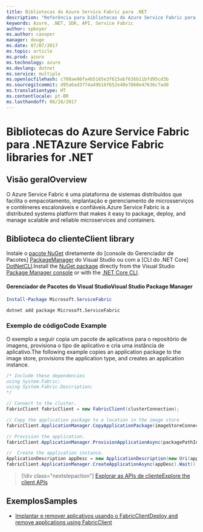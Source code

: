 ```yaml
---
title: Bibliotecas do Azure Service Fabric para .NET
description: "Referência para bibliotecas do Azure Service Fabric para .NET"
keywords: Azure, .NET, SDK, API, Service Fabric
author: spboyer
ms.author: casoper
manager: douge
ms.date: 07/07/2017
ms.topic: article
ms.prod: azure
ms.technology: azure
ms.devlang: dotnet
ms.service: multiple
ms.openlocfilehash: c708ae06fa4b5165e3f615abf636b11bfd95cd3b
ms.sourcegitcommit: d95a6ad3774a49b16f652e40e7860e47636c7ad0
ms.translationtype: HT
ms.contentlocale: pt-BR
ms.lasthandoff: 08/28/2017
---
```

# <a name="azure-service-fabric-libraries-for-net"></a><span data-ttu-id="4f416-104">Bibliotecas do Azure Service Fabric para .NET</span><span class="sxs-lookup"><span data-stu-id="4f416-104">Azure Service Fabric libraries for .NET</span></span>

## <a name="overview"></a><span data-ttu-id="4f416-105">Visão geral</span><span class="sxs-lookup"><span data-stu-id="4f416-105">Overview</span></span>

<span data-ttu-id="4f416-106">O Azure Service Fabric é uma plataforma de sistemas distribuídos que facilita o empacotamento, implantação e gerenciamento de microsserviços e contêineres escalonáveis e confiáveis.</span><span class="sxs-lookup"><span data-stu-id="4f416-106">Azure Service Fabric is a distributed systems platform that makes it easy to package, deploy, and manage scalable and reliable microservices and containers.</span></span>

## <a name="client-library"></a><span data-ttu-id="4f416-107">Biblioteca do cliente</span><span class="sxs-lookup"><span data-stu-id="4f416-107">Client library</span></span>

<span data-ttu-id="4f416-108">Instale o [pacote NuGet](https://www.nuget.org/packages/Microsoft.ServiceFabric) diretamente do [console do Gerenciador de Pacotes] [ PackageManager] do Visual Studio ou com a [CLI do .NET Core] [DotNetCLI].</span><span class="sxs-lookup"><span data-stu-id="4f416-108">Install the [NuGet package](https://www.nuget.org/packages/Microsoft.ServiceFabric) directly from the Visual Studio [Package Manager console][PackageManager] or with the [.NET Core CLI][DotNetCLI].</span></span>

#### <a name="visual-studio-package-manager"></a><span data-ttu-id="4f416-109">Gerenciador de Pacotes do Visual Studio</span><span class="sxs-lookup"><span data-stu-id="4f416-109">Visual Studio Package Manager</span></span>

```powershell
Install-Package Microsoft.ServiceFabric
```

```bash
dotnet add package Microsoft.ServiceFabric
```

### <a name="code-example"></a><span data-ttu-id="4f416-110">Exemplo de código</span><span class="sxs-lookup"><span data-stu-id="4f416-110">Code Example</span></span>

<span data-ttu-id="4f416-111">O exemplo a seguir copia um pacote de aplicativos para o repositório de imagens, provisiona o tipo de aplicativo e cria uma instância de aplicativo.</span><span class="sxs-lookup"><span data-stu-id="4f416-111">The following example copies an application package to the image store, provisions the application type, and creates an application instance.</span></span>

```csharp
/* Include these dependencies
using System.Fabric;
using System.Fabric.Description;
*/

// Connect to the cluster.
FabricClient fabricClient = new FabricClient(clusterConnection);

// Copy the application package to a location in the image store
fabricClient.ApplicationManager.CopyApplicationPackage(imageStoreConnectionString, packagePath, packagePathInImageStore);

// Provision the application.
fabricClient.ApplicationManager.ProvisionApplicationAsync(packagePathInImageStore).Wait();

//  Create the application instance.
ApplicationDescription appDesc = new ApplicationDescription(new Uri(appName), appType, appVersion);
fabricClient.ApplicationManager.CreateApplicationAsync(appDesc).Wait();
```

> [!div class="nextstepaction"]
> [<span data-ttu-id="4f416-112">Explorar as APIs de cliente</span><span class="sxs-lookup"><span data-stu-id="4f416-112">Explore the client APIs</span></span>](/dotnet/api/overview/azure/servicefabric/client)

## <a name="samples"></a><span data-ttu-id="4f416-113">Exemplos</span><span class="sxs-lookup"><span data-stu-id="4f416-113">Samples</span></span>

* [<span data-ttu-id="4f416-114">Implantar e remover aplicativos usando o FabricClient</span><span class="sxs-lookup"><span data-stu-id="4f416-114">Deploy and remove applications using FabricClient</span></span>](https://docs.microsoft.com/en-us/azure/service-fabric/service-fabric-deploy-remove-applications-fabricclient)

[PackageManager]: https://docs.microsoft.com/nuget/tools/package-manager-console
[DotNetCLI]: https://docs.microsoft.com/en-us/dotnet/core/tools/dotnet-add-package
